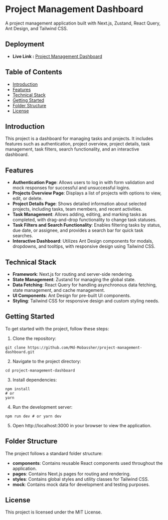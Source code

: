 # Project Management Dashboard

A project management application built with Next.js, Zustand, React Query, Ant Design, and Tailwind CSS.

## Deployment

- **Live Link :** [Project Management Dashboard]()

## Table of Contents

- [Introduction](#introduction)
- [Features](#features)
- [Technical Stack](#technical-stack)
- [Getting Started](#getting-started)
- [Folder Structure](#folder-structure)
- [License](#license)

## Introduction

This project is a dashboard for managing tasks and projects. It includes features such as authentication, project overview, project details, task management, task filters, search functionality, and an interactive dashboard.

## Features

- **Authentication Page**: Allows users to log in with form validation and mock responses for successful and unsuccessful logins.
- **Projects Overview Page**: Displays a list of projects with options to view, edit, or delete.
- **Project Details Page**: Shows detailed information about selected projects, including tasks, team members, and recent activities.
- **Task Management**: Allows adding, editing, and marking tasks as completed, with drag-and-drop functionality to change task statuses.
- **Task Filters and Search Functionality**: Enables filtering tasks by status, due date, or assignee, and provides a search bar for quick task searches.
- **Interactive Dashboard**: Utilizes Ant Design components for modals, dropdowns, and tooltips, with responsive design using Tailwind CSS.

## Technical Stack

- **Framework**: Next.js for routing and server-side rendering.
- **State Management**: Zustand for managing the global state.
- **Data Fetching**: React Query for handling asynchronous data fetching, state management, and cache management.
- **UI Components**: Ant Design for pre-built UI components.
- **Styling**: Tailwind CSS for responsive design and custom styling needs.

## Getting Started

To get started with the project, follow these steps:

1. Clone the repository:

```
git clone https://github.com/Md-Mobassher/project-management-dashboard.git
```

2. Navigate to the project directory:

```
cd project-management-dashboard
```

3. Install dependencies:

```
npm install
# or
yarn
```

4. Run the development server:

```
npm run dev # or yarn dev
```

5. Open http://localhost:3000 in your browser to view the application.

## Folder Structure

The project follows a standard folder structure:

- **components**: Contains reusable React components used throughout the application.
- **pages**: Contains Next.js pages for routing and rendering.
- **styles**: Contains global styles and utility classes for Tailwind CSS.
- **mock**: Contains mock data for development and testing purposes.

## License

This project is licensed under the MIT License.
